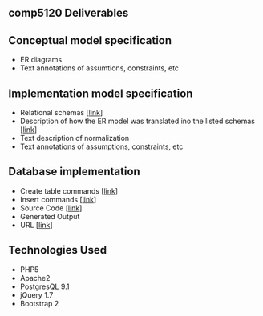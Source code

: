 comp5120 Deliverables
--------

Conceptual model specification
--------
- ER diagrams
- Text annotations of assumtions, constraints, etc


Implementation model specification
--------
- Relational schemas [[link](https://github.com/sbuggay/comp5120/blob/master/relationalschema.txt)]
- Description of how the ER model was translated ino the listed schemas [[link](https://github.com/sbuggay/comp5120/blob/master/schemadescription.txt)]
- Text description of normalization
- Text annotations of assumptions, constraints, etc

Database implementation
--------
- Create table commands  [[link](https://github.com/sbuggay/comp5120/blob/master/table.sql)]
- Insert commands [[link](https://github.com/sbuggay/comp5120/blob/master/table.sql)]
- Source Code [[link](https://github.com/sbuggay/comp5120)]
- Generated Output
- URL [[link](http://devel-base.net/comp5120/)]

Technologies Used
--------
- PHP5
- Apache2
- PostgresQL 9.1
- jQuery 1.7
- Bootstrap 2
